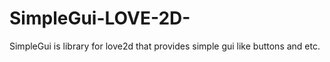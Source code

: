 # SimpleGui-LOVE-2D-
SimpleGui is library for love2d that provides simple gui like buttons and etc.
